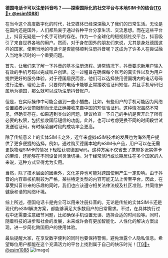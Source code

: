 **德国电话卡可以注册抖音吗？——探索国际化的社交平台与本地SIM卡的结合[[TG💪+ @esim1088](https://t.me/s/esim1088)]**

在当今这个高度数字化的时代，社交媒体已经深深融入了我们的日常生活。无论是在国内还是国外，人们都热衷于通过各种平台分享生活、交流思想。而在这些平台上，抖音无疑是一个炙手可热的存在。作为一个全球化的短视频社交平台，抖音吸引了来自世界各地的用户。然而，对于身在国外的朋友们来说，尤其是身处德国这样的国家，使用当地的电话卡是否能够顺利注册抖音呢？这成为了许多人在尝试融入当地生活时的一个重要问题。

首先，让我们来了解一下抖音的基本注册流程。通常情况下，抖音要求新用户输入有效的手机号码以完成账户创建。这一过程旨在确保每个账号的真实性以及为用户提供更好的服务体验。对于德国居民而言，他们可以选择使用德国境内的电话号码进行注册。理论上讲，只要你的电话卡能够正常接收验证码短信，并且手机号码归属地为德国，那么就可以成功注册抖音账户。

但是，在实际操作中可能会遇到一些小插曲。比如，有些用户的手机可能因为网络设置或者运营商限制而无法正确接收来自中国的短信验证码。这种情况虽然不常见，但确实存在。如果遇到类似的问题，建议检查一下自己的手机是否开启了所有必要的权限，包括接收国际短信的功能。此外，也可以考虑更换不同的时间段尝试发送验证码，有时候凌晨时段的成功率会更高。

除了传统意义上的实体SIM卡之外，近年来虚拟eSIM技术的发展也为海外用户提供了更多便捷的选择。例如，通过购买德国本地的eSIM卡产品，用户可以在无需更换物理SIM卡的情况下轻松获取德国号码。这种方案不仅省去了携带多张实体卡的麻烦，还能够在不同设备间灵活切换。对于经常旅行或长期居住在多个国家的人来说，这种方式显得尤为实用。

当然，除了技术层面的因素外，文化差异也可能对跨国使用产生一定影响。由于抖音的内容审核机制较为严格，某些特定类型的内容可能无法上传至平台。因此，在享受抖音带来的乐趣的同时，我们也应该遵守相关法律法规及社区准则，共同维护健康和谐的网络环境。

综上所述，德国电话卡是完全可以用来注册抖音的。无论是传统的实体SIM卡还是现代的eSIM解决方案，都能够满足大多数用户的日常需求。不过，在具体执行过程中还需要注意细节问题，比如确保手机设置无误、选择合适的时间段等。同时，随着科技的进步和社会的发展，未来或许会有更加智能化、人性化的解决方案出现，进一步简化跨国用户的使用体验。

最后提醒大家，在享受数字便利的同时也要保持警惕，避免泄露个人隐私信息。希望每位用户都能在这个充满活力的平台上找到属于自己的快乐时光！[[TG💪+ @esim1088](https://t.me/s/esim1088) ![Image](https://i.postimg.cc/4NQfJmqS/Snipaste-2025-05-13-00-14-12.png)]
